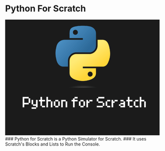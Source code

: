 # Python For Scratch
<img alt="logothumbnail.png" src="https://github.com/Noahscratch493/PythonForScratch/blob/main/logothumbnail.png?raw=true" data-hpc="true" class="Box-sc-g0xbh4-0 kzRgrI">
### Python for Scratch is a Python Simulator for Scratch. 
### It uses Scratch's Blocks and Lists to Run the Console.
